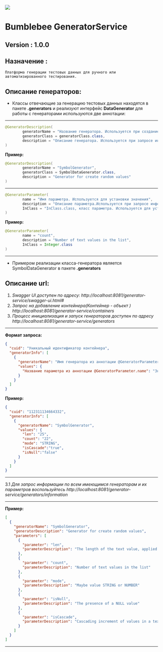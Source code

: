 ![](https://i.ibb.co/PNq2bYt/788135203-w640-h640-pchelovodbiz.png)
# Bumblebee GeneratorService 
## Version : 1.0.0
## Назначение :
`Платформа генерации тестовых данных для ручного или автоматизированного тестирования.`
## Описание генераторов:
* Классы отвечающие за генерацию тестовых данных находятся в пакете **.generators** и реализуют интерфейс **DataGenerator** для работы с генераторами используются две аннотации:
---
```java
@GeneratorDescription(
        generatorName = "Название генератора. Используется при создание объекта и валидации параметров",
        generatorClass = generatorClass.class,
        description = "Описание генератора. Используется при запросе информации о имеющихся генераторах"
)
```
**Пример:**
```java
@GeneratorDescription(
        generatorName = "SymbolGenerator",
        generatorClass = SymbolDataGenerator.class,
        description = "Generator for create random values"
)
```
---
```java
@GeneratorParameter(
        name = "Имя параметра. Используется для установки значения",
        description = "Описание параметра.Используется при запросе информации о параметрах генератора",
        InClass = "InClass.class, класс параметра. Используется для установки значени. !Не использовать примитивные типы!"
)
```
**Пример:**
```java
@GeneratorParameter(
        name = "count",
        description = "Number of text values in the list",
        InClass = Integer.class
)
```
---
* Примером реализации класса-генератора является SymbolDataGenerator в пакете **.generators**

## Описание url:
1. *Swagger UI доступен по адресу: http://localhost:8081/generator-service/swagger-ui.html#*
2. *Запрос на добавление контейнера(Контейнер - объект ) http://localhost:8081/generator-service/containers*
3. *Процесс инициализация и запуск генераторов доступен по адресу http://localhost:8081/generator-service/generators*
---
**Формат запроса:**
```json
{
  "cuid": "Уникальный идентификатор контейнера",
  "generatorInfo": [
    {
      "generatorName": "Имя генератора из аннотации @GeneratorParameter.generatorName",
      "values": {
        "Название параметра из аннотации @GeneratorParameter.name": "Значение параметра"
      }
    }
  ]
}
```
**Пример:**
```json
{
  "cuid": "112311134664332",
  "generatorInfo": [
    {
      "generatorName": "SymbolGenerator",
      "values": {
        "len": "25",
        "count": "22",
        "mode": "STRING",
        "isCascade":"true",
        "isNull":"false"
      }
    }
  ]
}
```
---
3.1 *Для запрос информации по всем имеющимся генераторам и их параметров воспользуйтесь http://localhost:8081/generator-service/generators/information*

---
**Пример:**
```json
[
  {
    "generatorName": "SymbolGenerator",
    "generatorDescription": "Generator for create random values",
    "parameters": [
      {
        "parameter": "len",
        "parameterDescription": "The length of the text value, applied if isCascade = false"
      },
      {
        "parameter": "count",
        "parameterDescription": "Number of text values in the list"
      },
      {
        "parameter": "mode",
        "parameterDescription": "Maybe value STRING or NUMBER"
      },
      {
        "parameter": "isNull",
        "parameterDescription": "The presence of a NULL value"
      },
      {
        "parameter": "isCascade",
        "parameterDescription": "Cascading increment of values in a text expression"
      }
    ]
  }
]
```
---






